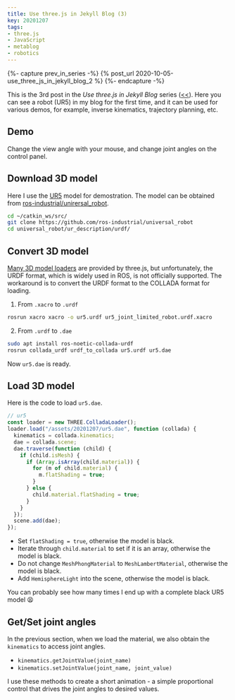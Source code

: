```yaml
---
title: Use three.js in Jekyll Blog (3)
key: 20201207
tags:
- three.js
- JavaScript
- metablog
- robotics
---
```


{%- capture prev_in_series -%}
  {% post_url 2020-10-05-use_three_js_in_jekyll_blog_2 %}
{%- endcapture -%}



This is the 3rd post in the _Use three.js in Jekyll Blog_ series ([<<]({{prev_in_series}})). Here you can see a robot (UR5) in my blog for the first time, and it can be used for various demos, for example, inverse kinematics, trajectory planning, etc.



<!--more-->



## Demo

<div id="canvas" style="--aspect-ratio: 16/9">
  <div id="param" class="dat-gui"></div>
</div>

Change the view angle with your mouse, and change joint angles on the control panel.



## Download 3D model

Here I use the [UR5](https://www.universal-robots.com/products/ur5-robot/) model for demostration. The model can be obtained from [ros-industrial/unirersal_robot](https://github.com/ros-industrial/universal_robot).

```bash
cd ~/catkin_ws/src/
git clone https://github.com/ros-industrial/universal_robot
cd universal_robot/ur_description/urdf/
```



## Convert 3D model

[Many 3D model loaders](https://github.com/mrdoob/three.js/tree/dev/examples/js/loaders) are provided by three.js, but unfortunately, the URDF format, which is widely used in ROS, is not officially supported. The workaround is to convert the URDF format to the COLLADA format for loading.

1. From `.xacro` to `.urdf`
```bash
rosrun xacro xacro -o ur5.urdf ur5_joint_limited_robot.urdf.xacro
```
2. From `.urdf` to `.dae`
```bash
sudo apt install ros-noetic-collada-urdf
rosrun collada_urdf urdf_to_collada ur5.urdf ur5.dae
```

Now `ur5.dae` is ready.



## Load 3D model

Here is the code to load `ur5.dae`.

```javascript
// ur5
const loader = new THREE.ColladaLoader();
loader.load("/assets/20201207/ur5.dae", function (collada) {
  kinematics = collada.kinematics;
  dae = collada.scene;
  dae.traverse(function (child) {
    if (child.isMesh) {
      if (Array.isArray(child.material)) {
        for (m of child.material) {
          m.flatShading = true;
        }
      } else {
        child.material.flatShading = true;
      }
    }
  });
  scene.add(dae);
});
```

* Set `flatShading = true`, otherwise the model is black.
* Iterate through `child.material` to set if it is an array, otherwise the model is black.
* Do not change `MeshPhongMaterial` to `MeshLambertMaterial`, otherwise the model is black.
* Add `HemisphereLight` into the scene, otherwise the model is black.

You can probably see how many times I end up with a complete black UR5 model :tired_face:



## Get/Set joint angles

In the previous section, when we load the material, we also obtain the `kinematics` to access joint angles.

* `kinematics.getJointValue(joint_name)`
* `kinematics.setJointValue(joint_name, joint_value)`

I use these methods to create a short animation - a simple proportional control that drives the joint angles to desired values.



<!-- code -->
<script src="https://unpkg.com/three/build/three.min.js"></script>
<script src="https://unpkg.com/dat.gui/build/dat.gui.min.js"></script>
<script src="https://unpkg.com/three/examples/js/loaders/ColladaLoader.js"></script>
<script src="https://unpkg.com/three/examples/js/controls/OrbitControls.js"></script>
<link rel="stylesheet" href="/assets/share/style.css">
<script src='/assets/20201207/visualize_robots.js'></script>
